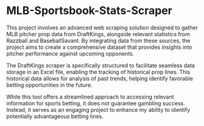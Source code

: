 # MLB-Sportsbook-Stats-Scraper
This project involves an advanced web scraping solution designed to gather MLB pitcher prop data from DraftKings, alongside relevant statistics from Razzball and BaseballSavant. By integrating data from these sources, the project aims to create a comprehensive dataset that provides insights into pitcher performance against upcoming opponents.

The DraftKings scraper is specifically structured to facilitate seamless data storage in an Excel file, enabling the tracking of historical prop lines. This historical data allows for analysis of past trends, helping identify favorable betting opportunities in the future.

While this tool offers a streamlined approach to accessing relevant information for sports betting, it does not guarantee gambling success. Instead, it serves as an engaging project to enhance my ability to identify potentially advantageous betting lines.

